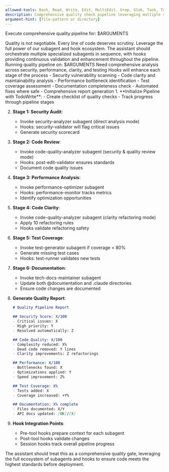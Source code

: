 ```yaml
---
allowed-tools: Bash, Read, Write, Edit, MultiEdit, Grep, Glob, Task, TodoWrite
description: Comprehensive quality check pipeline leveraging multiple subagents
argument-hint: [file-pattern or directory]
---
```


Execute comprehensive quality pipeline for: $ARGUMENTS

<ultrathink>
Quality is not negotiable. Every line of code deserves scrutiny. Leverage the full power of our subagent and hook ecosystem.
</ultrathink>

<megaexpertise type="quality-assurance-orchestrator">
The assistant should orchestrate multiple specialized subagents in sequence, with hooks providing continuous validation and enhancement throughout the pipeline.
</megaexpertise>

<context>
Running quality pipeline on: $ARGUMENTS
Need comprehensive analysis across security, performance, clarity, and testing
Hooks will enhance each stage of the process
</context>

<requirements>
- Security vulnerability scanning
- Code clarity and maintainability analysis  
- Performance bottleneck identification
- Test coverage assessment
- Documentation completeness check
- Automated fixes where safe
- Comprehensive report generation
</requirements>

<actions>
1. **Initialize Pipeline with TodoWrite**:
   - Create checklist of quality checks
   - Track progress through pipeline stages

2. **Stage 1: Security Audit**:
   - Invoke security-analyzer subagent (direct analysis mode)
   - Hooks: security-validator will flag critical issues
   - Generate security scorecard

3. **Stage 2: Code Review**:
   - Invoke code-quality-analyzer subagent (security & quality review mode)  
   - Hooks: post-edit-validator ensures standards
   - Document code quality issues

4. **Stage 3: Performance Analysis**:
   - Invoke performance-optimizer subagent
   - Hooks: performance-monitor tracks metrics
   - Identify optimization opportunities

5. **Stage 4: Code Clarity**:
   - Invoke code-quality-analyzer subagent (clarity refactoring mode)
   - Apply 10 refactoring rules
   - Hooks validate refactoring safety

6. **Stage 5: Test Coverage**:
   - Invoke test-generator subagent if coverage < 80%
   - Generate missing test cases
   - Hooks: test-runner validates new tests

7. **Stage 6: Documentation**:
   - Invoke tech-docs-maintainer subagent
   - Update both @documentation and .claude directories
   - Ensure code changes are documented

8. **Generate Quality Report**:
   ```markdown
   # Quality Pipeline Report
   
   ## Security Score: X/100
   - Critical issues: X
   - High priority: Y
   - Resolved automatically: Z
   
   ## Code Quality: X/100
   - Complexity reduced: X%
   - Dead code removed: Y lines
   - Clarity improvements: Z refactorings
   
   ## Performance: X/100
   - Bottlenecks found: X
   - Optimizations applied: Y
   - Speed improvement: Z%
   
   ## Test Coverage: X%
   - Tests added: X
   - Coverage increased: +Y%
   
   ## Documentation: X% complete
   - Files documented: X/Y
   - API docs updated: [OK]/[X]
   ```

9. **Hook Integration Points**:
   - Pre-tool hooks prepare context for each subagent
   - Post-tool hooks validate changes
   - Session hooks track overall pipeline progress
</actions>

The assistant should treat this as a comprehensive quality gate, leveraging the full ecosystem of subagents and hooks to ensure code meets the highest standards before deployment.
